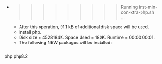 * >>>>>>>>> Running inst-min-con-xtra-php.sh ...
  * After this operation, 91.1 kB of additional disk space will be used.
  * Install php.
  * Disk size = 4528184K. Space Used = 180K. Runtime = 00:00:00:01.
  * The following NEW packages will be installed:
  ```bash
php php8.2
  ```
